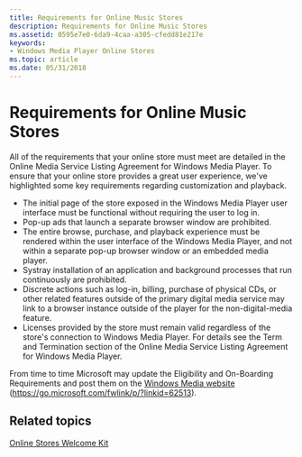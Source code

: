 ```yaml
---
title: Requirements for Online Music Stores
description: Requirements for Online Music Stores
ms.assetid: 0595e7e0-6da9-4caa-a305-cfedd81e217e
keywords:
- Windows Media Player Online Stores
ms.topic: article
ms.date: 05/31/2018
---
```


# Requirements for Online Music Stores

All of the requirements that your online store must meet are detailed in the Online Media Service Listing Agreement for Windows Media Player. To ensure that your online store provides a great user experience, we've highlighted some key requirements regarding customization and playback.

-   The initial page of the store exposed in the Windows Media Player user interface must be functional without requiring the user to log in.
-   Pop-up ads that launch a separate browser window are prohibited.
-   The entire browse, purchase, and playback experience must be rendered within the user interface of the Windows Media Player, and not within a separate pop-up browser window or an embedded media player.
-   Systray installation of an application and background processes that run continuously are prohibited.
-   Discrete actions such as log-in, billing, purchase of physical CDs, or other related features outside of the primary digital media service may link to a browser instance outside of the player for the non-digital-media feature.
-   Licenses provided by the store must remain valid regardless of the store's connection to Windows Media Player. For details see the Term and Termination section of the Online Media Service Listing Agreement for Windows Media Player.

From time to time Microsoft may update the Eligibility and On-Boarding Requirements and post them on the [Windows Media website](https://www.microsoft.com/windows/windowsmedia/default.mspx) (https://go.microsoft.com/fwlink/p/?linkid=62513).

## Related topics

<dl> <dt>

[Online Stores Welcome Kit](online-stores-welcome-kit.md)
</dt> </dl>

 

 




